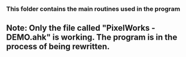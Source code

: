 ### This folder contains the main routines used in the program
## Note: Only the file called "PixelWorks - DEMO.ahk" is working. The program is in the process of being rewritten.
